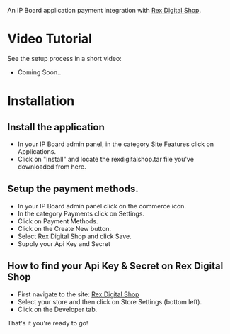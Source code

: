 An IP Board application payment integration with [Rex Digital Shop](https://shop.rexdigital.group).

# Video Tutorial
See the setup process in a short video:
- Coming Soon..

# Installation
## Install the application
- In your IP Board admin panel, in the category Site Features click on Applications.
- Click on "Install" and locate the rexdigitalshop.tar file you've downloaded from here.

## Setup the payment methods.
- In your IP Board admin panel click on the commerce icon.
- In the category Payments click on Settings.
- Click on Payment Methods.
- Click on the Create New button.
- Select Rex Digital Shop and click Save.
- Supply your Api Key and Secret

## How to find your Api Key & Secret on Rex Digital Shop
- First navigate to the site: [Rex Digital Shop](https://shop.rexdigital.group/merchant)
- Select your store and then click on Store Settings (bottom left).
- Click on the Developer tab.

That's it you're ready to go!
